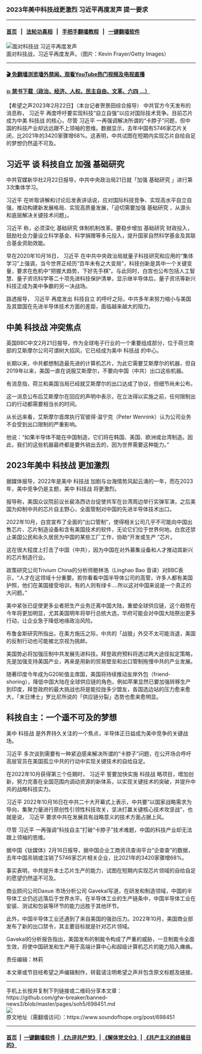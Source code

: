 ### 2023年美中科技战更激烈 习近平再度发声  提一要求
------------------------

#### [首页](https://github.com/gfw-breaker/banned-news3/blob/master/README.md) &nbsp;&nbsp;|&nbsp;&nbsp; [法轮功真相](https://github.com/begood0513/basic/blob/master/README.md)  &nbsp;&nbsp;|&nbsp;&nbsp; [手把手翻墙教程](https://github.com/gfw-breaker/guides/wiki)  &nbsp;&nbsp;|&nbsp;&nbsp; [一键翻墙软件](https://github.com/gfw-breaker/nogfw/blob/master/README.md)  



<div><img alt="面对科技战 习近平再度发声" src="https://img.soundofhope.org/2023-02/1677098363674.jpg"/>
<br/><figcaption class="caption">
 面对科技战，习近平再度发声。（图片：Kevin Frayer/Getty Images）
</figcaption></div><hr/>

#### [ 🎬  免翻墙浏览墙外禁闻、观看YouTube热门视频及电视直播](https://github.com/gfw-breaker/HelloWorld)

#### [ 💥  禁书下载（政治、经济、人权、民主自由、文革、六四 ...）](https://github.com/gfw-breaker/books/blob/master/README.md)

<div><div class="Content__Wrapper sc-1bvya0-0 elmmKw article_body" data-checkusr="" itemprop="articleBody">
 <div id="post_place_1">
 </div>
 <p class="meta-top">
  <span class="meta">
   【希望之声2023年2月22日】（本台记者贺景田综合报导）
  </span>
  中共官方今天发布的消息称，
  <ok href="/term/1063">
   习近平
  </ok>
  再度呼吁要实现科技“自立自强”以应对国际技术竞争。目前芯片成为中美
  <ok href="/term/8850">
   科技战
  </ok>
  的核心，尽管
  <ok href="/term/1063">
   习近平
  </ok>
  一再强调解决所谓的“卡脖子”问题，但中国的科技产业却远远跟不上领袖的思维。数据显示，去年中国有5746家芯片关闭，比2021年的3420家骤增68%。这表明，中共试图在短期内实现芯片自给自足的梦想仍然遥不可及。
 </p>
 <h2>
  <strong>
   <ok href="/term/1063">
    习近平
   </ok>
   谈
   <ok href="/term/841866">
    科技自立
   </ok>
   加强
   <ok href="/term/378823">
    基础研究
   </ok>
  </strong>
 </h2>
 <p>
  中共官媒新华社2月22日报导，中共中央政治局21日就「加强
  <ok href="/term/378823">
   基础研究
  </ok>
  」进行第3次集体学习。
 </p>
 <p>
  <ok href="/term/1063">
   习近平
  </ok>
  在听取讲解和讨论后发表讲话说，应对国际科技竞争、实现高水平自立自强，推动构建新发展格局、实现高质量发展，「迫切需要加强
  <ok href="/term/378823">
   基础研究
  </ok>
  ，从源头和底层解决关键技术问题」。
 </p>
 <p>
  <ok href="/term/1063">
   习近平
  </ok>
  称，必须深化
  <ok href="/term/378823">
   基础研究
  </ok>
  体制机制改革。要稳步增加
  <ok href="/term/378823">
   基础研究
  </ok>
  财政投入，鼓励社会力量设立科学基金、科学捐赠等多元投入，提升国家自然科学基金及其联合基金资助效能。
 </p>
 <p>
  早在2020年10月16日，
  <ok href="/term/1063">
   习近平
  </ok>
  在中共中央政治局就量子科技研究和应用的“集体学习”上强调，当今世界正经历“百年未有之大变局”，科技创新是其中一个关键变量，要求在危机中“把握大趋势，下好先手棋”。与此同时，白宫也公布包括人工智慧、量子资讯科学等二十项先进科技保护清单，显示继半导体后，量子资讯等新兴科技正成为美中争霸的另一决战场。
 </p>
 <p>
  路透报导，
  <ok href="/term/1063">
   习近平
  </ok>
  再度发出
  <ok href="/term/841866">
   科技自立
  </ok>
  的呼吁之际，中共多年来努力缩小与美国及其盟国在先进半导体技术方面的差距，面临越来越大的阻力。
 </p>
 <h2>
  <strong>
   中美
   <ok href="/term/8850">
    科技战
   </ok>
   <ok href="/term/841869">
    冲突焦点
   </ok>
  </strong>
 </h2>
 <p>
  英国BBC中文2月21日报导，作为全球电子行业的一个重要组成部分，位于荷兰南部的艾斯摩尔公司可谓树大招风，它已经成为美中
  <ok href="/term/8850">
   科技战
  </ok>
  的中心。
 </p>
 <p>
  长期以来，中共都想制造最先进的计算机芯片，为此它需要艾斯摩尔的机器，但自2019年以来，美国一直在说服艾斯摩尔，不要向中国（中共）出口这些机器。
 </p>
 <p>
  有消息指，荷兰和美国当局已经就艾斯摩尔的出口达成了协议，但细节尚未公布。
 </p>
 <p>
  这一消息公布后艾斯摩尔在回应的声明中表示，在立法得以实施之前，任何限制出口的行动都需要相当长的时间。
 </p>
 <p>
  从长远来看，艾斯摩尔首席执行官彼得·温宁克（Peter Wennink）认为公司业务不会受到出口限制的严重影响。
 </p>
 <p>
  他说：“如果半导体不能在中国制造，它们将在韩国、美国、欧洲或台湾制造。因此，我们的这些机器最终都是要外销出去的，因为世界需要这种能力。”
 </p>
 <h2>
  <strong>
   2023年美中
   <ok href="/term/8850">
    科技战
   </ok>
   更加激烈
  </strong>
 </h2>
 <p>
  据媒体报导，2022年是美中
  <ok href="/term/8850">
   科技战
  </ok>
  加剧与台海情势风起云涌的一年，而在2023年，美中竞争仍是主题，美中
  <ok href="/term/8850">
   科技战
  </ok>
  将更激烈。
 </p>
 <p>
  报导称，美国众议院前议长裴洛西访台促使共军在台湾周边举行实弹军演，之后美国为抑制中共的芯片自主野心，全面管制对中国的先进半导体技术出口。
 </p>
 <p>
  2022年10月，白宫宣布了全面的“出口管制”，使得相关公司几乎不可能向中国出售芯片、芯片制造设备和含有美国技术的软件，无论它们位于世界何地。白宫还禁止美国公民和永久居民为中国的某些工厂工作，协助“开发或生产 ”芯片。
 </p>
 <p>
  这在很大程度上打击了中国（中共），因为中国在对外募集设备和人才推动其新兴的芯片制造行业。
 </p>
 <p>
  政策研究公司Trivium China的分析师鲍林浩（Linghao Bao 音译）对BBC表示，“人才在这领域十分重要。若你看看中国半导体公司的高管，许多人都有美国护照，他们在美国接受培训，有的人则有绿卡....所以这对中国来说是一个真正的大问题。”
 </p>
 <p>
  美中紧张已促使更多业者把生产业务迁离中国大陆，重塑全球供应链，这个趋势在今年将更加明显，尤其美国明年将举行总统大选，华府可能会对中国大陆祭出更多行动，让企业急于降低地缘政治风险。
 </p>
 <p>
  布鲁金斯研究所指出，在美方施压之际，中共的「战狼」外交不太可能消退，美国的反制行动也可能被北京视为挑衅。
 </p>
 <p>
  美国势必将加强压制中共发展先进科技。拜登政府预料将透过两大途径拟定策略，先是加强支持美国产业，再来是用新的贸易壁垒和出口管制拖慢中共的产业发展。
 </p>
 <p>
  随著印度今年成为G20轮值主席国，美国将持续推动友岸外包（friend-shoring），降低中国大陆在全球供应链的角色，例如苹果显然已要加强转移生产到印度，拜登政府的最大挑战也将是能拉拢多少盟友，各国选边站的压力愈来愈大，「末日博士」罗比尼所说的「供应链分裂」态势也愈来愈明显。
 </p>
 <h2>
  <strong>
   科技自主：一个遥不可及的梦想
  </strong>
 </h2>
 <p>
  美中
  <ok href="/term/8850">
   科技战
  </ok>
  是外界持久关注的一个焦点，半导体正日益成为美中竞争的关键战场。
 </p>
 <p>
  <ok href="/term/1063">
   习近平
  </ok>
  多次谈到需要有一种紧迫感来解决所谓的“卡脖子”问题，在公开场合呼吁高层官员在美国孤立中共的行动中实现关键技术的自给自足。
 </p>
 <p>
  在2022年10月获得第三个任期时，
  <ok href="/term/1063">
   习近平
  </ok>
  誓要加快实施
  <ok href="/term/8850">
   科技战
  </ok>
  略项目，增加创新，努力完善在全国范围内调动资源的新体系，以实现关键技术的突破，并提升中共的战略科技实力。
 </p>
 <p>
  <ok href="/term/1063">
   习近平
  </ok>
  2022年10月16日在中共二十大开幕式上表示，中共要“以国家战略需求为导向，集聚力量进行原创性引领性科技攻关，坚决打赢关键核心技术攻坚战”，也就是说，
  <ok href="/term/1063">
   习近平
  </ok>
  要求中共在发展具有战略意义的技术方面占据上风。
 </p>
 <p>
  尽管
  <ok href="/term/1063">
   习近平
  </ok>
  一再强调“科技自主”打破“卡脖子”技术难题，中国的科技产业却无法跟上领袖的思维。
 </p>
 <p>
  据中国《钛媒体》2月16日报导，据中国企业工商资讯查询平台“企查查”的数据，去年中国吊销或注销了5746家芯片相关企业，比2021年的3420家骤增68%。
 </p>
 <p>
  事实表明，中共提升本土芯片生产的能力，试图在短期内实现芯片领域的自给自足的愿望仍然遥不可及。
 </p>
 <p>
  商业顾问公司Daxue 市场分析公司 Gavekal写道，在研发和制造领域，中国的半导体工业仍远远落后于世界水平。在半导体工业的生产链条中，中国半导体工业在安装、测试和包装等环节的能力远胜于其他环节。
 </p>
 <p>
  此外，中国半导体工业还遇到了来自美国的强劲压力。2022年10月，美国商业部发布了新的出口禁令，其主要目标就是针对芯片领域。
 </p>
 <p>
  Gavekal的分析报告指出，美国发布的制裁令构成了严重的威胁，一旦制裁令全面生效，将使中国研发和生产用于高端计算中心和超级计算机芯片的能力陷入瘫痪。
 </p>
 <p class="meta-btm">
  责任编辑：林莉
 </p>
 <p class="meta-btm">
  本文章或节目经希望之声编辑制作，转载请注明希望之声并包含原文标题及链接。
 </p>
</div>
</div>
<hr/>
手机上长按并复制下列链接或二维码分享本文章：<br/>
https://github.com/gfw-breaker/banned-news3/blob/master/pages/soh5/698451.md <br/>
<a href='https://github.com/gfw-breaker/banned-news3/blob/master/pages/soh5/698451.md'><img src='https://github.com/gfw-breaker/banned-news3/blob/master/pages/soh5/698451.md.png'/></a> <br/>
原文地址（需翻墙访问）：https://www.soundofhope.org/post/698451


------------------------
#### [首页](https://github.com/gfw-breaker/banned-news3/blob/master/README.md) &nbsp;|&nbsp; [一键翻墙软件](https://github.com/gfw-breaker/nogfw/blob/master/README.md) &nbsp;| [《九评共产党》](https://github.com/gfw-breaker/9ping.md/blob/master/README.md#九评之一评共产党是什么) | [《解体党文化》](https://github.com/gfw-breaker/jtdwh.md/blob/master/README.md) | [《共产主义的终极目的》](https://github.com/gfw-breaker/gczydzjmd.md/blob/master/README.md)


<img src='http://gfw-breaker.win/banned-news3/pages/soh5/698451.md' width='0px' height='0px'/>